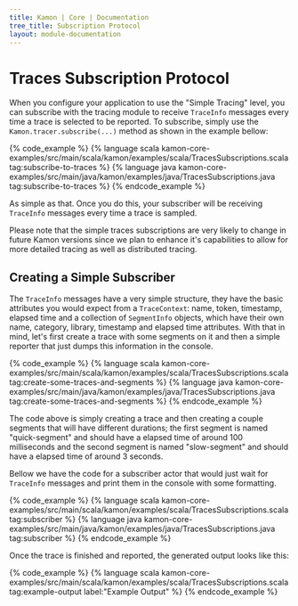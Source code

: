 ```yaml
---
title: Kamon | Core | Documentation
tree_title: Subscription Protocol
layout: module-documentation
---
```


Traces Subscription Protocol
============================

When you configure your application to use the "Simple Tracing" level, you can subscribe with the tracing module to
receive `TraceInfo` messages every time a trace is selected to be reported. To subscribe, simply use the
`Kamon.tracer.subscribe(...)` method as shown in the example bellow:

{% code_example %}
{%   language scala kamon-core-examples/src/main/scala/kamon/examples/scala/TracesSubscriptions.scala tag:subscribe-to-traces %}
{%   language java kamon-core-examples/src/main/java/kamon/examples/java/TracesSubscriptions.java tag:subscribe-to-traces %}
{% endcode_example %}

As simple as that. Once you do this, your subscriber will be receiving `TraceInfo` messages every time a trace is
sampled.

<p class="alert alert-warning">
Please note that the simple traces subscriptions are very likely to change in future Kamon versions since we plan to
enhance it's capabilities to allow for more detailed tracing as well as distributed tracing.
</p>



Creating a Simple Subscriber
----------------------------

The `TraceInfo` messages have a very simple structure, they have the basic attributes you would expect from a
`TraceContext`: name, token, timestamp, elapsed time and a collection of `SegmentInfo` objects, which have their own
name, category, library, timestamp and elapsed time attributes. With that in mind, let's first create a trace with
some segments on it and then a simple reporter that just dumps this information in the console.

{% code_example %}
{%   language scala kamon-core-examples/src/main/scala/kamon/examples/scala/TracesSubscriptions.scala tag:create-some-traces-and-segments %}
{%   language java kamon-core-examples/src/main/java/kamon/examples/java/TracesSubscriptions.java tag:create-some-traces-and-segments %}
{% endcode_example %}

The code above is simply creating a trace and then creating a couple segments that will have different durations; the
first segment is named "quick-segment" and should have a elapsed time of around 100 milliseconds and the second segment
is named "slow-segment" and should have a elapsed time of around 3 seconds.

Bellow we have the code for a subscriber actor that would just wait for `TraceInfo` messages and print them in the console
with some formatting.

{% code_example %}
{%   language scala kamon-core-examples/src/main/scala/kamon/examples/scala/TracesSubscriptions.scala tag:subscriber %}
{%   language java kamon-core-examples/src/main/java/kamon/examples/java/TracesSubscriptions.java tag:subscriber %}
{% endcode_example %}

Once the trace is finished and reported, the generated output looks like this:

{% code_example %}
{%   language scala kamon-core-examples/src/main/scala/kamon/examples/scala/TracesSubscriptions.scala tag:example-output label:"Example Output" %}
{% endcode_example %}
